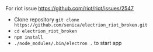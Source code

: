 For riot issue https://github.com/riot/riot/issues/2547

- Clone repository `git clone https://github.com/senica/electrion_riot_broken.git`
- `cd electrion_riot_broken`
- `npm install`
- `./node_modules/.bin/electron .` to start app
